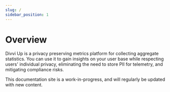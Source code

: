 ```yaml
---
slug: /
sidebar_position: 1
---
```


# Overview

Divvi Up is a privacy preserving metrics platform for collecting aggregate
statistics. You can use it to gain insights on your user base while respecting
users' individual privacy, eliminating the need to store PII for telemetry, and
mitigating compliance risks.

This documentation site is a work-in-progress, and will regularly be updated
with new content.

